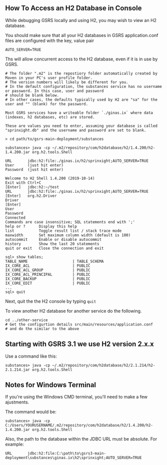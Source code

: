 ## How To Access an H2 Database in Console

While debugging GSRS locally and using H2, you may wish to view an H2 database.

You should make sure that all your H2 databases in GSRS application.conf files are configured with the key, value pair

`AUTO_SERVER=TRUE`

Ths will allow concurrent access to the H2 database, even if it is in use by GSRS. 
 
```
# The folder ".m2" is the repostiory folder automatically created by Maven in your PC's user profile folder.
# The version numbers will likely be different for you. 
# In the default configuration, the substances service has no username or password. In this case, user and password
# should be blank below.
# In other cases, the defaults typically used by H2 are "sa" for the user and "" (blank) for the password.

Most GSRS services have a writeable folder `./ginas.ix` where data (indexes, h2 databases, etc) are stored. 

These are values you need to enter, assuming your database is called "sprinxight.db" and the username and password are set to blank. 

> cd path/to/gsrs-main-deployment/substances

substances> java -cp ~/.m2/repository/com/h2database/h2/1.4.200/h2-1.4.200.jar org.h2.tools.Shell

URL       jdbc:h2:file:./ginas.ix/h2/sprinxight;AUTO_SERVER=TRUE
User      (just hit enter)
Password  (just hit enter)

Welcome to H2 Shell 1.4.200 (2019-10-14)
Exit with Ctrl+C
[Enter]   jdbc:h2:~/test
URL       jdbc:h2:file:./ginas.ix/h2/sprinxight;AUTO_SERVER=TRUE
[Enter]   org.h2.Driver
Driver    
[Enter]   
User      
Password  
Connected
Commands are case insensitive; SQL statements end with ';'
help or ?      Display this help
list           Toggle result list / stack trace mode
maxwidth       Set maximum column width (default is 100)
autocommit     Enable or disable autocommit
history        Show the last 20 statements
quit or exit   Close the connection and exit

sql> show tables;
TABLE_NAME                    | TABLE_SCHEMA
IX_CORE_ACL                   | PUBLIC
IX_CORE_ACL_GROUP             | PUBLIC
IX_CORE_ACL_PRINCIPAL         | PUBLIC
IX_CORE_BACKUP                | PUBLIC
IX_CORE_EDIT                  | PUBLIC
...
sql> quit
```
Next, quit the the H2 console by typing `quit`

To view another H2 database for another service do the following. 

```
cd ../other-service
# Get the configurtion details src/main/resources/application.conf 
# and do the similar to the above 
```
## Starting with GSRS 3.1 we use H2 version 2.x.x

Use a command like this:
```
substances> java -cp ~/.m2/repository/com/h2database/h2/2.1.214/h2-2.1.214.jar org.h2.tools.Shell
```
## Notes for Windows Terminal

If you're using the Windows CMD terminal, you'll need to make a few ajustments. 

The command would be: 
```
substances> java -cp C:/Users/YOURUSERNAME/.m2/repository/com/h2database/h2/1.4.200/h2-1.4.200.jar org.h2.tools.Shell
```

Also, the path to the database within the JDBC URL must be absolute. For example: 
```
URL       jdbc:h2:file:C:\path\to\gsrs3-main-deployment\substances\ginas.ix\h2\sprinxight;AUTO_SERVER=TRUE
```




